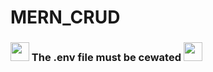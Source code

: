 # MERN_CRUD

<h3><img src="https://user-images.githubusercontent.com/88779731/163974106-bea0e3f2-7a75-4e3c-a199-8de2e728e5cf.jpg"  width="30" height="30" > The .env file must be cewated <img src="https://user-images.githubusercontent.com/88779731/163974106-bea0e3f2-7a75-4e3c-a199-8de2e728e5cf.jpg"  width="30" height="30" ></h3>
